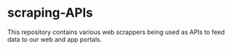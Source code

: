 # scraping-APIs
This repository contains various web scrappers being used as APIs to feed data to our web and app portals. 
